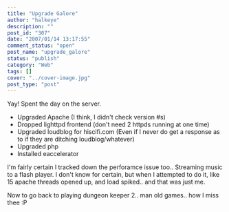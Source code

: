 ```yaml
---
title: "Upgrade Galore"
author: "halkeye"
description: ""
post_id: "307"
date: "2007/01/14 13:17:55"
comment_status: "open"
post_name: "upgrade_galore"
status: "publish"
category: "Web"
tags: []
cover: "../cover-image.jpg"
post_type: "post"
---
```


Yay! Spent the day on the server.

* Upgraded Apache (I think, I didn't check version #s)
* Dropped lighttpd frontend (don't need 2 httpds running at one time)
* Upgraded loudblog for hiscifi.com (Even if I never do get a response as to if they are ditching loudblog/whatever)
* Upgraded php
* Installed eaccelerator

I'm fairly certain I tracked down the perforamce issue too.. Streaming music to a flash player. I don't know for certain, but when I attempted to do it, like 15 apache threads opened up, and load spiked.. and that was just me.

Now to go back to playing dungeon keeper 2.. man old games.. how I miss thee :P